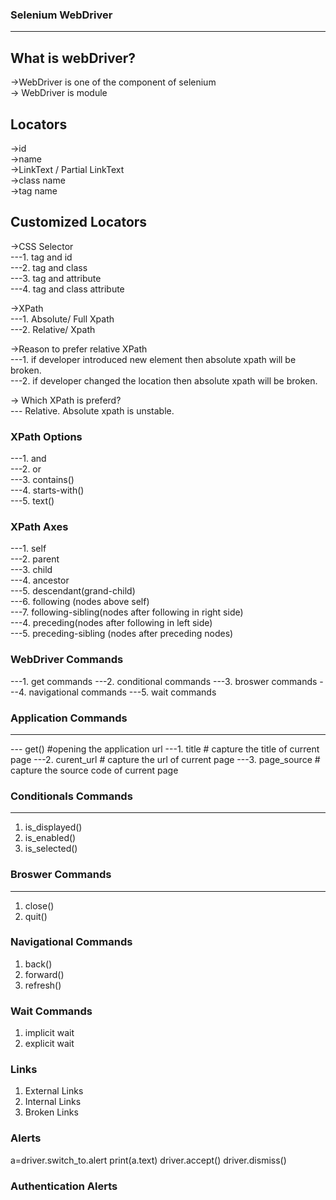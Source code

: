 ### Selenium WebDriver

---

## What is webDriver?

->WebDriver is one of the component of selenium <br/>
-> WebDriver is module

## Locators

->id<br/>
->name<br/>
->LinkText / Partial LinkText<br/>
->class name<br/>
->tag name<br/>

## Customized Locators

->CSS Selector<br/>
---1. tag and id<br/>
---2. tag and class<br/>
---3. tag and attribute<br/>
---4. tag and class attribute<br/>

->XPath<br/>
---1. Absolute/ Full Xpath<br/>
---2. Relative/ Xpath<br/>

->Reason to prefer relative XPath<br/>
---1. if developer introduced new element then absolute xpath will be broken.<br/>
---2. if developer changed the location then absolute xpath will be broken.<br/>

-> Which XPath is preferd?<br/>
--- Relative. Absolute xpath is unstable.<br/>

### XPath Options<br/>

---1. and <br>
---2. or <br>
---3. contains() <br>
---4. starts-with() <br>
---5. text() <br>

### XPath Axes<br/>

---1. self <br>
---2. parent <br>
---3. child <br>
---4. ancestor <br>
---5. descendant(grand-child) <br>
---6. following (nodes above self)<br>
---7. following-sibling(nodes after following in right side)<br>
---4. preceding(nodes after following in left side) <br>
---5. preceding-sibling (nodes after preceding nodes)<br>

### WebDriver Commands

---1. get commands
---2. conditional commands
---3. broswer commands
---4. navigational commands
---5. wait commands

### Application Commands

---

--- get() #opening the application url
---1. title # capture the title of current page
---2. curent_url # capture the url of current page
---3. page_source # capture the source code of current page

### Conditionals Commands

---

1. is_displayed()
2. is_enabled()
3. is_selected()

### Broswer Commands

---

1. close()
2. quit()

### Navigational Commands

1. back()
2. forward()
3. refresh()

### Wait Commands

1. implicit wait
2. explicit wait

### Links

1. External Links
2. Internal Links
3. Broken Links

### Alerts

a=driver.switch_to.alert
print(a.text)
driver.accept()
driver.dismiss()

### Authentication Alerts
